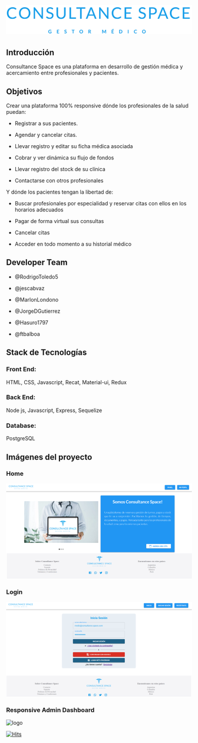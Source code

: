 
# ![](/client/src/components/header/CONSULTANCESPACETIPO.png)



## Introducción

Consultance Space es una plataforma en desarrollo de gestión médica y acercamiento entre profesionales y pacientes.

## Objetivos

Crear una plataforma 100% responsive dónde los profesionales de la salud puedan:

 * Registrar a sus pacientes. 

 * Agendar y cancelar citas. 

 * Llevar registro y editar su ficha médica asociada

 * Cobrar y ver dinámica su flujo de fondos

 * Llevar registro del stock de su clínica

 * Contactarse con otros profesionales


 Y dónde los pacientes tengan la libertad de:

 * Buscar profesionales por especialidad y reservar citas con ellos en los horarios adecuados

 * Pagar de forma virtual sus consultas

 * Cancelar citas

 * Acceder en todo momento a su historial médico

## Developer Team

 * @RodrigoToledo5
 
 * @jescabvaz

 * @MarlonLondono

 * @JorgeDGutierrez

 * @Hasuro1797 

 * @ftbalboa 

## Stack de Tecnologías

### Front End:

HTML, CSS, Javascript, Recat, Material-ui, Redux

### Back End:

Node js, Javascript, Express, Sequelize

### Database:

PostgreSQL

## Imágenes del proyecto

### Home
 ![logo](/client/src/assets/img/readme/1.png)

### Login
 ![logo](/client/src/assets/img/readme/2.png)

### Responsive Admin Dashboard

![logo](/client/src/assets/img/readme/responsive.gif)

[![Hits](https://hits.seeyoufarm.com/api/count/incr/badge.svg?url=https%3A%2F%2Fgithub.com%2FRodrigoToledo5%2FConsultanceSpace&count_bg=%2333988E&title_bg=%23555555&icon=&icon_color=%23E7E7E7&title=views&edge_flat=false)](https://hits.seeyoufarm.com)